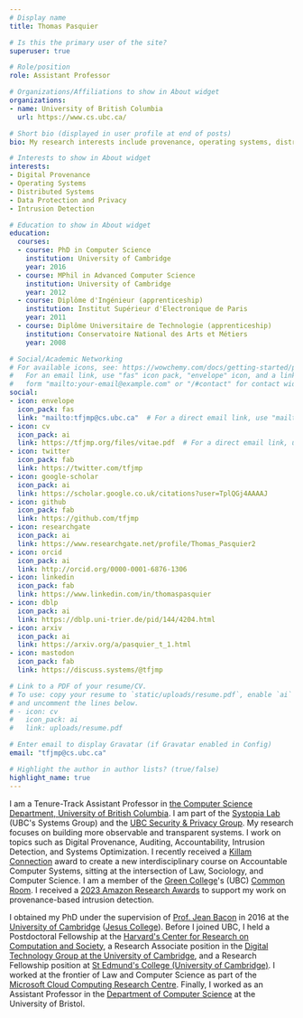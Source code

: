 ```yaml
---
# Display name
title: Thomas Pasquier

# Is this the primary user of the site?
superuser: true

# Role/position
role: Assistant Professor

# Organizations/Affiliations to show in About widget
organizations:
- name: University of British Columbia
  url: https://www.cs.ubc.ca/

# Short bio (displayed in user profile at end of posts)
bio: My research interests include provenance, operating systems, distributed systems and intrusion detection.

# Interests to show in About widget
interests:
- Digital Provenance
- Operating Systems
- Distributed Systems
- Data Protection and Privacy
- Intrusion Detection

# Education to show in About widget
education:
  courses:
  - course: PhD in Computer Science
    institution: University of Cambridge
    year: 2016
  - course: MPhil in Advanced Computer Science
    institution: University of Cambridge
    year: 2012
  - course: Diplôme d'Ingénieur (apprenticeship)
    institution: Institut Supérieur d'Electronique de Paris
    year: 2011
  - course: Diplôme Universitaire de Technologie (apprenticeship)
    institution: Conservatoire National des Arts et Métiers
    year: 2008

# Social/Academic Networking
# For available icons, see: https://wowchemy.com/docs/getting-started/page-builder/#icons
#   For an email link, use "fas" icon pack, "envelope" icon, and a link in the
#   form "mailto:your-email@example.com" or "/#contact" for contact widget.
social:
- icon: envelope
  icon_pack: fas
  link: "mailto:tfjmp@cs.ubc.ca"  # For a direct email link, use "mailto:test@example.org".
- icon: cv
  icon_pack: ai
  link: https://tfjmp.org/files/vitae.pdf  # For a direct email link, use "mailto:test@example.org".
- icon: twitter
  icon_pack: fab
  link: https://twitter.com/tfjmp
- icon: google-scholar
  icon_pack: ai
  link: https://scholar.google.co.uk/citations?user=TplQGj4AAAAJ
- icon: github
  icon_pack: fab
  link: https://github.com/tfjmp
- icon: researchgate
  icon_pack: ai
  link: https://www.researchgate.net/profile/Thomas_Pasquier2
- icon: orcid
  icon_pack: ai
  link: http://orcid.org/0000-0001-6876-1306
- icon: linkedin
  icon_pack: fab
  link: https://www.linkedin.com/in/thomaspasquier
- icon: dblp
  icon_pack: ai
  link: https://dblp.uni-trier.de/pid/144/4204.html
- icon: arxiv
  icon_pack: ai
  link: https://arxiv.org/a/pasquier_t_1.html
- icon: mastodon
  icon_pack: fab
  link: https://discuss.systems/@tfjmp

# Link to a PDF of your resume/CV.
# To use: copy your resume to `static/uploads/resume.pdf`, enable `ai` icons in `params.toml`,
# and uncomment the lines below.
# - icon: cv
#   icon_pack: ai
#   link: uploads/resume.pdf

# Enter email to display Gravatar (if Gravatar enabled in Config)
email: "tfjmp@cs.ubc.ca"

# Highlight the author in author lists? (true/false)
highlight_name: true
---
```


I am a Tenure-Track Assistant Professor in [the Computer Science Department, University of British Columbia](https://www.cs.ubc.ca/).
I am part of the [Systopia Lab](https://systopia.cs.ubc.ca/) (UBC's Systems Group) and the [UBC Security & Privacy Group](https://spg.cs.ubc.ca/).
My research focuses on building more observable and transparent systems.
I work on topics such as Digital Provenance, Auditing, Accountability, Intrusion Detection, and Systems Optimization.
I recently received a [Killam Connection](https://www.grad.ubc.ca/awards/killam-connection) award to create a new interdisciplinary course on Accountable Computer Systems, sitting at the intersection of Law, Sociology, and Computer Science.
I am a member of the [Green College](https://greencollege.ubc.ca/)'s (UBC) [Common Room](https://greencollege.ubc.ca/membership-common-room-green-college).
I received a [2023 Amazon Research Awards](https://www.amazon.science/research-awards/recipients/thomas-pasquier) to support my work on provenance-based intrusion detection.

I obtained my PhD under the supervision of [Prof. Jean Bacon](https://www.cl.cam.ac.uk/~jmb25/) in 2016 at the [University of Cambridge](https://www.cst.cam.ac.uk/) ([Jesus College](https://www.jesus.cam.ac.uk/)).
Before I joined UBC, I held a Postdoctoral Fellowship at the [Harvard's Center for Research on Computation and Society](https://crcs.seas.harvard.edu/), a Research Associate position in the [Digital Technology Group at the University of Cambridge](https://www.cl.cam.ac.uk/research/dtg/www/), and a Research Fellowship position at [St Edmund's College (University of Cambridge)](https://www.st-edmunds.cam.ac.uk/). I worked at the frontier of Law and Computer Science as part of the [Microsoft Cloud Computing Research Centre](http://www.mccrc.org/). Finally, I worked as an Assistant Professor in the [Department of Computer Science](http://www.bris.ac.uk/engineering/departments/computerscience/) at the University of Bristol.
